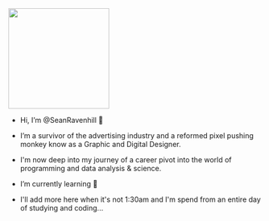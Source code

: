 <img src="https://media.giphy.com/media/h408T6Y5GfmXBKW62l/giphy.gif" width="200" height="200" />

- Hi, I’m @SeanRavenhill    👋 

- I’m a survivor of the advertising industry and a reformed pixel pushing monkey know as a Graphic and Digital Designer.

- I'm now deep into my journey of a career pivot into the world of programming and data analysis & science. 

- I’m currently learning    🐍

- I'll add more here when it's not 1:30am and I'm spend from an entire day of studying and coding...
